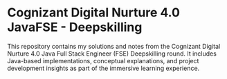 # Cognizant Digital Nurture 4.0 JavaFSE - Deepskilling

This repository contains my solutions and notes from the Cognizant Digital Nurture 4.0 Java Full Stack Engineer (FSE) Deepskilling round.
It includes Java-based implementations, conceptual explanations, and project development insights as part of the immersive learning experience.
